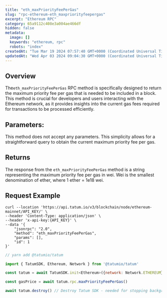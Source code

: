 ```yaml
---
title: "eth_maxPriorityFeePerGas"
slug: "rpc-ethereum-eth_maxpriorityfeepergas"
excerpt: "Ethereum RPC"
category: 65a9112c408e3a004ae466df
hidden: false
metadata: 
  image: []
  keywords: "ethereum, rpc"
  robots: "index"
createdAt: "Tue Mar 19 2024 07:57:40 GMT+0000 (Coordinated Universal Time)"
updatedAt: "Wed Apr 03 2024 09:04:30 GMT+0000 (Coordinated Universal Time)"
---
```

## Overview

The`eth_maxPriorityFeePerGas` RPC method is  specifically designed to return the maximum priority fee per gas that is needed to be included in a block. This method is crucial for developers and users interacting with the Ethereum network, as it provides insights into the current gas fees required for transactions to be processed efficiently.

## Parameters:

This method does not accept any parameters. This simplicity allows for a straightforward query to obtain the current maximum priority fee per gas.

## Returns

The response from the `eth_maxPriorityFeePerGas` method is a string representing the maximum priority fee per gas in wei. Wei is the smallest denomination of ether, where 1 ether = 1e18 wei.

## Request Example

```curl cURL
curl --location 'https://api.tatum.io/v3/blockchain/node/ethereum-mainnet/API_KEY/' \
--header 'Content-Type: application/json' \
--header 'x-api-key:{API_KEY}' \
--data '{
    "jsonrpc": "2.0",
    "method": "eth_maxPriorityFeePerGas",
    "params": [],
    "id": 1
}'

```
```javascript JS SDK
// yarn add @tatumio/tatum

import { TatumSDK, Ethereum, Network } from '@tatumio/tatum'

const tatum = await TatumSDK.init<Ethereum>({network: Network.ETHEREUM})

const gasPrice = await tatum.rpc.maxPriorityFeePerGas()

await tatum.destroy() // Destroy Tatum SDK - needed for stopping background jobs
```
